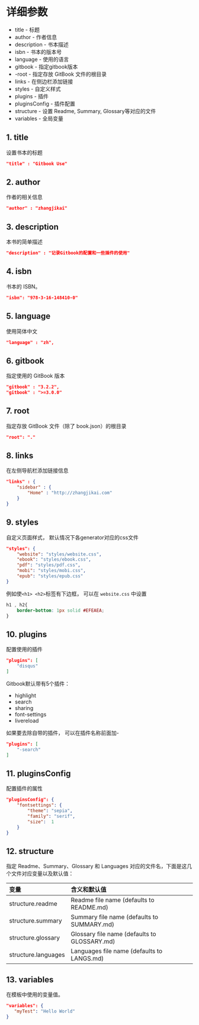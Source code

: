# 详细参数

- title - 标题
- author - 作者信息
- description - 书本描述
- isbn - 书本的版本号
- language - 使用的语言
- gitbook - 指定gitbook版本
- -root - 指定存放 GitBook 文件的根目录
- links - 在侧边栏添加链接
- styles - 自定义样式
- plugins - 插件
- pluginsConfig - 插件配置
- structure - 设置 Readme, Summary, Glossary等对应的文件
- variables - 全局变量

## 1. title
设置书本的标题
```json
"title" : "Gitbook Use"
```

## 2. author
作者的相关信息
```json
"author" : "zhangjikai"
```

## 3. description
本书的简单描述
```json
"description" : "记录Gitbook的配置和一些插件的使用"
```

## 4. isbn
书本的 ISBN。

```json
"isbn": "978-3-16-148410-0"
```

## 5. language
使用简体中文
```json
"language" : "zh",
```

## 6. gitbook
指定使用的 GitBook 版本
```json
"gitbook" : "3.2.2",
"gitbook" : ">=3.0.0"
```

## 7. root
指定存放 GitBook 文件（除了 book.json）的根目录
```json
"root": "."
```

## 8. links
在左侧导航栏添加链接信息
```json
"links" : {
    "sidebar" : {
        "Home" : "http://zhangjikai.com"
    }
}
```

## 9. styles
自定义页面样式， 默认情况下各generator对应的css文件
```json
"styles": {
    "website": "styles/website.css",
    "ebook": "styles/ebook.css",
    "pdf": "styles/pdf.css",
    "mobi": "styles/mobi.css",
    "epub": "styles/epub.css"
}
```
例如使`<h1> <h2>`标签有下边框， 可以在 `website.css` 中设置
```css
h1 , h2{
    border-bottom: 1px solid #EFEAEA;
}
```

## 10. plugins
配置使用的插件
```json
"plugins": [
    "disqus"
]
```
Gitbook默认带有5个插件：
- highlight
- search
- sharing
- font-settings
- livereload

如果要去除自带的插件， 可以在插件名称前面加-
```json
"plugins": [
    "-search"
]
```

## 11. pluginsConfig
配置插件的属性
```json
"pluginsConfig": {
    "fontsettings": {
        "theme": "sepia",
        "family": "serif",
        "size":  1
    }
}
```
## 12. structure
指定 Readme、Summary、Glossary 和 Languages 对应的文件名，下面是这几个文件对应变量以及默认值：

|变量	|含义和默认值|
|:---|:---|
|structure.readme|	Readme file name (defaults to README.md)|
|structure.summary|	Summary file name (defaults to SUMMARY.md)|
|structure.glossary|	Glossary file name (defaults to GLOSSARY.md)|
|structure.languages|	Languages file name (defaults to LANGS.md)|

## 13. variables
在模板中使用的变量值。
```json
"variables": {
   "myTest": "Hello World"
}
```